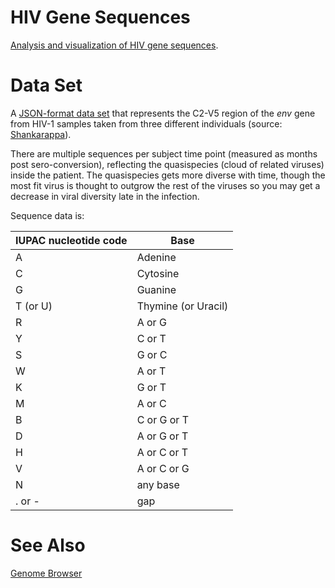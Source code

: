 # HIV Gene Sequences
[Analysis and visualization of HIV gene sequences](https://brettonw.github.io/gene-sequences.js/index.html).

# Data Set
A [JSON-format data set](https://brettonw.github.io/gene-sequences.js/subjects.json) that represents the C2-V5 region of the *env* gene from HIV-1 samples taken from three different individuals (source: [Shankarappa](https://www.ncbi.nlm.nih.gov/pmc/articles/PMC113104/)).

There are multiple sequences per subject time point (measured as months post sero-conversion), reflecting the quasispecies (cloud of related viruses) inside the patient. The quasispecies gets more diverse with time, though the most fit virus is thought to outgrow the rest of the viruses so you may get a decrease in viral diversity late in the infection.

Sequence data is:

|IUPAC nucleotide code|Base|
|---|---|
|A| Adenine|
|C| Cytosine|
|G| Guanine|
|T (or U)|Thymine (or Uracil)|
|R| A or G|
|Y| C or T|
|S| G or C|
|W|A or T|
|K|G or T|
|M|A or C|
|B|C or G or T|
|D|A or G or T|
|H|A or C or T|
|V|A or C or G|
|N|any base|
|. or -|gap|


# See Also
[Genome Browser](https://www.hiv.lanl.gov/content/sequence/genome_browser/browser.html)
